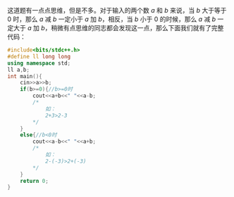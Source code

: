 这道题有一点点思维，但是不多。对于输入的两个数 $a$ 和 $b$ 来说，当 $b$ 大于等于 $0$ 时，那么 $a$ 减 $b$ 一定小于 $a$ 加 $b$，相反，当 $b$ 小于 $0$ 的时候，那么 $a$ 减 $b$ 一定大于 $a$ 加 $b$，稍微有点思维的同志都会发现这一点，那么下面我们就有了完整代码：

```cpp
#include<bits/stdc++.h>
#define ll long long
using namespace std;
ll a,b;
int main(){
	cin>>a>>b;
	if(b>=0){//b>=0时 
		cout<<a+b<<" "<<a-b;
		/*
			如：
			2+3>2-3 
		*/
	}
	else{//b<0时 
		cout<<a-b<<" "<<a+b;
		/*
			如：
			2-(-3)>2+(-3) 
		*/
	}
	return 0;
}

```
